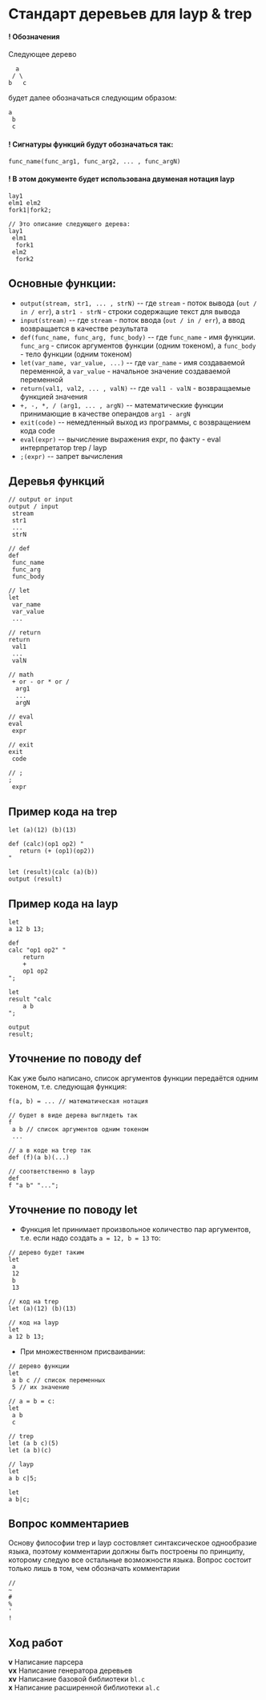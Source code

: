 # Стандарт деревьев для layp & trep

#### ! Обозначения

Следующее дерево

```
  a
 / \
b   c
```
будет далее обозначаться следующим образом:

```
a
 b
 c
```

#### ! Сигнатуры функций будут обозначаться так:
```
func_name(func_arg1, func_arg2, ... , func_argN)
```

#### ! В этом документе будет использована двуменая нотация layp
```
lay1
elm1 elm2
fork1|fork2;

// Это описание следующего дерева:
lay1
 elm1
  fork1
 elm2
  fork2
```

## Основные функции:
  + `output(stream, str1, ... , strN)` -- где `stream` - поток вывода (`out / in / err`), а `str1 - strN` - строки содержащие текст для вывода
  + `input(stream)` -- где `stream` - поток ввода (`out / in / err`), а ввод возвращается в качестве результата
  + `def(func_name, func_arg, func_body)` -- где `func_name` - имя функции. `func_arg` - список аргументов функции (одним токеном), а `func_body` - тело функции (одним токеном)
  + `let(var_name, var_value, ...)` -- где `var_name` - имя создаваемой переменной, а `var_value` - начальное значение создаваемой переменной
  + `return(val1, val2, ... , valN)` -- где `val1 - valN` - возвращаемые функцией значения
  + `+, -, *, / (arg1, ... , argN)` -- математические функции принимающие в качестве операндов `arg1 - argN`
  + `exit(code)` -- немедленный выход из программы, с возвращением кода code
  + `eval(expr)` -- вычисление выражения expr, по факту - eval интерпретатор trep / layp
  + `;(expr)` -- запрет вычисления

## Деревья функций

  ```
  // output or input
  output / input
   stream
   str1
   ...
   strN

  // def
  def
   func_name
   func_arg
   func_body

  // let
  let
   var_name
   var_value
   ...

  // return
  return
   val1
   ...
   valN

  // math
   + or - or * or /
    arg1
	...
	argN

  // eval
  eval
   expr

  // exit
  exit
   code

  // ;
  ;
   expr
  ```

## Пример кода на trep
  ```
  let (a)(12) (b)(13)

  def (calc)(op1 op2) "
     return (+ (op1)(op2))  
  "

  let (result)(calc (a)(b))
  output (result)
  ```

## Пример кода на layp
  ```
  let
  a 12 b 13;

  def
  calc "op1 op2" "
      return
	  +
	  op1 op2
  ";

  let
  result "calc
      a b
  ";

  output
  result;
  ```

## Уточнение по поводу def
  Как уже было написано, список аргументов функции передаётся одним токеном, т.е. следующая функция:
  ```
  f(a, b) = ... // математическая нотация

  // будет в виде дерева выглядеть так
  f
   a b // список аргументов одним токеном
   ...

  // а в коде на trep так
  def (f)(a b)(...)

  // соответственно в layp
  def
  f "a b" "...";
  ```

## Уточнение по поводу let
   + Функция let принимает произвольное количество пар аргументов, т.е. если надо создать `a = 12, b = 13` то:
  ```
  // дерево будет таким
  let
   a
   12
   b
   13

  // код на trep
  let (a)(12) (b)(13)

  // код на layp
  let
  a 12 b 13;
  ```

  + При множественном присваивании:

  ```
  // дерево функции
  let
   a b c // список переменных
   5 // их значение

  // a = b = c:
  let
   a b
   c

  // trep
  let (a b c)(5)
  let (a b)(c)

  // layp
  let
  a b c|5;

  let
  a b|c;
  ```

## Вопрос комментариев
  Основу философии trep и layp состовляет синтаксическое однообразие языка, поэтому комментарии должны быть построены по принципу, которому следую все остальные возможности языка. Вопрос состоит только лишь в том, чем обозначать комментарии
  ```
  //
  ~
  #
  %
  '
  !
  ```

## Ход работ  
  __v__  Написание парсера  
  __vx__ Написание генератора деревьев  
  __xv__ Написание базовой библиотеки `bl.c`  
  __x__  Написание расширенной библиотеки `al.c`  
